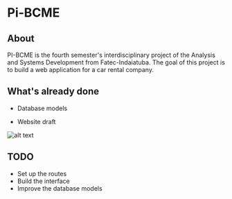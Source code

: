 # Pi-BCME

## About

PI-BCME is the fourth semester's interdisciplinary project of the Analysis and Systems Development from Fatec-Indaiatuba.
The goal of this project is to build a web application for a car rental company.

## What's already done

- Database models

- Website draft

![alt text](/../screenshots/imgs/Screenshot_20190303_192736.png?raw=true "Website draft")

## TODO

- Set up the routes
- Build the interface
- Improve the database models
